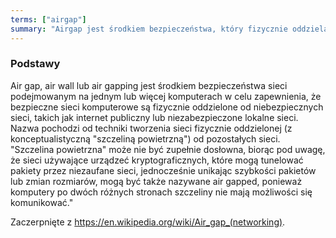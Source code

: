 ```yaml
---
terms: ["airgap"]
summary: "Airgap jest środkiem bezpieczeństwa, który fizycznie oddziela komputer lub inne urządzenie od wszystkich sieci, takich jak internet."
---
```


### Podstawy

Air gap, air wall lub air gapping jest środkiem bezpieczeństwa sieci podejmowanym na jednym lub więcej komputerach w celu zapewnienia, że bezpieczne sieci komputerowe są fizycznie oddzielone od niebezpiecznych sieci, takich jak internet publiczny lub niezabezpieczone lokalne sieci. Nazwa pochodzi od techniki tworzenia sieci fizycznie oddzielonej (z konceptualistyczną "szczeliną powietrzną") od pozostałych sieci. "Szczelina powietrzna" może nie być zupełnie dosłowna, biorąc pod uwagę, że sieci używające urządzeć kryptograficznych, które mogą tunelować pakiety przez niezaufane sieci, jednocześnie unikając szybkości pakietów lub zmian rozmiarów, mogą być także nazywane air gapped, ponieważ komputery po dwóch różnych stronach szczeliny nie mają możliwości się komunikować."

Zaczerpnięte z https://en.wikipedia.org/wiki/Air_gap_(networking).
